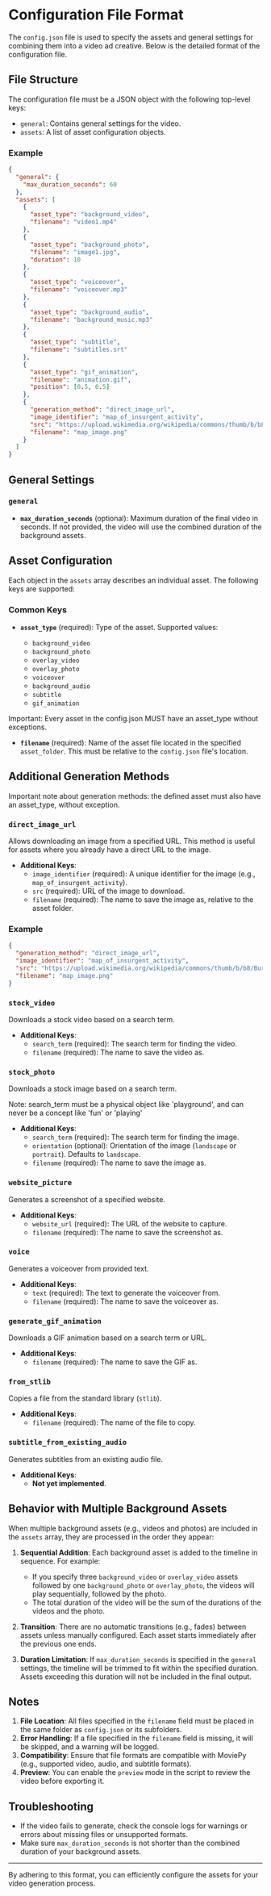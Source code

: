 # Configuration File Format

The `config.json` file is used to specify the assets and general settings for combining them into a video ad creative. Below is the detailed format of the configuration file.

## File Structure

The configuration file must be a JSON object with the following top-level keys:

- `general`: Contains general settings for the video.
- `assets`: A list of asset configuration objects.

### Example

```json
{
  "general": {
    "max_duration_seconds": 60
  },
  "assets": [
    {
      "asset_type": "background_video",
      "filename": "video1.mp4"
    },
    {
      "asset_type": "background_photo",
      "filename": "image1.jpg",
      "duration": 10
    },
    {
      "asset_type": "voiceover",
      "filename": "voiceover.mp3"
    },
    {
      "asset_type": "background_audio",
      "filename": "background_music.mp3"
    },
    {
      "asset_type": "subtitle",
      "filename": "subtitles.srt"
    },
    {
      "asset_type": "gif_animation",
      "filename": "animation.gif",
      "position": [0.5, 0.5]
    },
    {
      "generation_method": "direct_image_url",
      "image_identifier": "map_of_insurgent_activity",
      "src": "https://upload.wikimedia.org/wikipedia/commons/thumb/b/b8/Burma1989.png/190px-Burma1989.png",
      "filename": "map_image.png"
    }
  ]
}
```

## General Settings

### `general`

- **`max_duration_seconds`** (optional): Maximum duration of the final video in seconds. If not provided, the video will use the combined duration of the background assets.

## Asset Configuration

Each object in the `assets` array describes an individual asset. The following keys are supported:

### Common Keys

- **`asset_type`** (required): Type of the asset. Supported values:

  - `background_video`
  - `background_photo`
  - `overlay_video`
  - `overlay_photo`
  - `voiceover`
  - `background_audio`
  - `subtitle`
  - `gif_animation`

Important: Every asset in the config.json MUST have an asset_type without exceptions.

- **`filename`** (required): Name of the asset file located in the specified `asset_folder`. This must be relative to the `config.json` file's location.

## Additional Generation Methods

Important note about generation methods: the defined asset must also have an asset_type, without exception.

### `direct_image_url`

Allows downloading an image from a specified URL. This method is useful for assets where you already have a direct URL to the image.

- **Additional Keys**:
  - `image_identifier` (required): A unique identifier for the image (e.g., `map_of_insurgent_activity`).
  - `src` (required): URL of the image to download.
  - `filename` (required): The name to save the image as, relative to the asset folder.

### Example

```json
{
  "generation_method": "direct_image_url",
  "image_identifier": "map_of_insurgent_activity",
  "src": "https://upload.wikimedia.org/wikipedia/commons/thumb/b/b8/Burma1989.png/190px-Burma1989.png",
  "filename": "map_image.png"
}
```

### `stock_video`

Downloads a stock video based on a search term.

- **Additional Keys**:
  - `search_term` (required): The search term for finding the video.
  - `filename` (required): The name to save the video as.

### `stock_photo`

Downloads a stock image based on a search term.

Note: search_term must be a physical object like 'playground', and can never be a concept like 'fun' or 'playing'

- **Additional Keys**:
  - `search_term` (required): The search term for finding the image.
  - `orientation` (optional): Orientation of the image (`landscape` or `portrait`). Defaults to `landscape`.
  - `filename` (required): The name to save the image as.

### `website_picture`

Generates a screenshot of a specified website.

- **Additional Keys**:
  - `website_url` (required): The URL of the website to capture.
  - `filename` (required): The name to save the screenshot as.

### `voice`

Generates a voiceover from provided text.

- **Additional Keys**:
  - `text` (required): The text to generate the voiceover from.
  - `filename` (required): The name to save the voiceover as.

### `generate_gif_animation`

Downloads a GIF animation based on a search term or URL.

- **Additional Keys**:
  - `filename` (required): The name to save the GIF as.

### `from_stlib`

Copies a file from the standard library (`stlib`).

- **Additional Keys**:
  - `filename` (required): The name of the file to copy.

### `subtitle_from_existing_audio`

Generates subtitles from an existing audio file.

- **Additional Keys**:
  - **Not yet implemented**.

## Behavior with Multiple Background Assets

When multiple background assets (e.g., videos and photos) are included in the `assets` array, they are processed in the order they appear:

1. **Sequential Addition**: Each background asset is added to the timeline in sequence. For example:

   - If you specify three `background_video` or `overlay_video` assets followed by one `background_photo` or `overlay_photo`, the videos will play sequentially, followed by the photo.
   - The total duration of the video will be the sum of the durations of the videos and the photo.

2. **Transition**: There are no automatic transitions (e.g., fades) between assets unless manually configured. Each asset starts immediately after the previous one ends.

3. **Duration Limitation**: If `max_duration_seconds` is specified in the `general` settings, the timeline will be trimmed to fit within the specified duration. Assets exceeding this duration will not be included in the final output.

## Notes

1. **File Location**: All files specified in the `filename` field must be placed in the same folder as `config.json` or its subfolders.
2. **Error Handling**: If a file specified in the `filename` field is missing, it will be skipped, and a warning will be logged.
3. **Compatibility**: Ensure that file formats are compatible with MoviePy (e.g., supported video, audio, and subtitle formats).
4. **Preview**: You can enable the `preview` mode in the script to review the video before exporting it.

## Troubleshooting

- If the video fails to generate, check the console logs for warnings or errors about missing files or unsupported formats.
- Make sure `max_duration_seconds` is not shorter than the combined duration of your background assets.

---

By adhering to this format, you can efficiently configure the assets for your video generation process.

